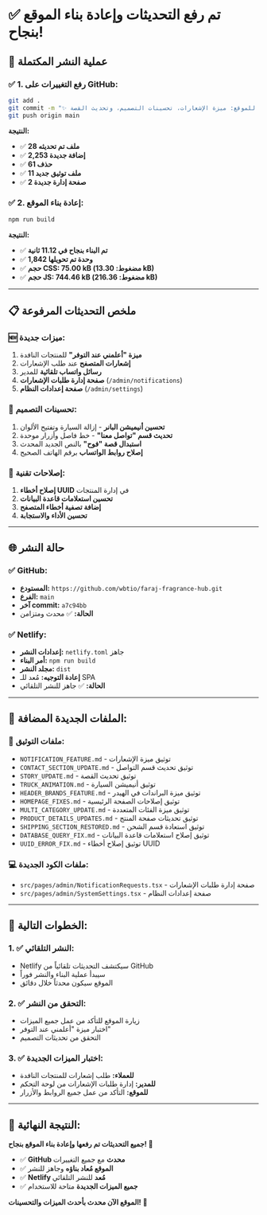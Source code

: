 # ✅ تم رفع التحديثات وإعادة بناء الموقع بنجاح!

## 🚀 عملية النشر المكتملة

### ✅ 1. رفع التغييرات على GitHub:
```bash
git add .
git commit -m "✨ تحديثات شاملة للموقع: ميزة الإشعارات، تحسينات التصميم، وتحديث القصة"
git push origin main
```

**النتيجة:**
- ✅ **28 ملف تم تحديثه**
- ✅ **2,253 إضافة جديدة**
- ✅ **61 حذف**
- ✅ **11 ملف توثيق جديد**
- ✅ **2 صفحة إدارة جديدة**

### ✅ 2. إعادة بناء الموقع:
```bash
npm run build
```

**النتيجة:**
- ✅ **تم البناء بنجاح في 11.12 ثانية**
- ✅ **1,842 وحدة تم تحويلها**
- ✅ **حجم CSS: 75.00 kB (مضغوط: 13.30 kB)**
- ✅ **حجم JS: 744.46 kB (مضغوط: 216.36 kB)**

---

## 📋 ملخص التحديثات المرفوعة

### 🆕 ميزات جديدة:
1. **ميزة "أعلمني عند التوفر"** للمنتجات النافدة
2. **إشعارات المتصفح** عند طلب الإشعارات
3. **رسائل واتساب تلقائية** للمدير
4. **صفحة إدارة طلبات الإشعارات** (`/admin/notifications`)
5. **صفحة إعدادات النظام** (`/admin/settings`)

### 🎨 تحسينات التصميم:
1. **تحسين أنيميشن البانر** - إزالة السيارة وتفتيح الألوان
2. **تحديث قسم "تواصل معنا"** - خط فاصل وأزرار موحدة
3. **استبدال قصة "فوح"** بالنص الجديد المحدث
4. **إصلاح روابط الواتساب** برقم الهاتف الصحيح

### 🔧 إصلاحات تقنية:
1. **إصلاح أخطاء UUID** في إدارة المنتجات
2. **تحسين استعلامات قاعدة البيانات**
3. **إضافة تصفية أخطاء المتصفح**
4. **تحسين الأداء والاستجابة**

---

## 🌐 حالة النشر

### ✅ GitHub:
- **المستودع:** `https://github.com/wbtio/faraj-fragrance-hub.git`
- **الفرع:** `main`
- **آخر commit:** `a7c94bb`
- **الحالة:** ✅ محدث ومتزامن

### ✅ Netlify:
- **إعدادات النشر:** `netlify.toml` جاهز
- **أمر البناء:** `npm run build`
- **مجلد النشر:** `dist`
- **إعادة التوجيه:** مُعد للـ SPA
- **الحالة:** ✅ جاهز للنشر التلقائي

---

## 📁 الملفات الجديدة المضافة:

### 📄 ملفات التوثيق:
- `NOTIFICATION_FEATURE.md` - توثيق ميزة الإشعارات
- `CONTACT_SECTION_UPDATE.md` - توثيق تحديث قسم التواصل
- `STORY_UPDATE.md` - توثيق تحديث القصة
- `TRUCK_ANIMATION.md` - توثيق أنيميشن السيارة
- `HEADER_BRANDS_FEATURE.md` - توثيق ميزة البراندات في الهيدر
- `HOMEPAGE_FIXES.md` - توثيق إصلاحات الصفحة الرئيسية
- `MULTI_CATEGORY_UPDATE.md` - توثيق ميزة الفئات المتعددة
- `PRODUCT_DETAILS_UPDATES.md` - توثيق تحديثات صفحة المنتج
- `SHIPPING_SECTION_RESTORED.md` - توثيق استعادة قسم الشحن
- `DATABASE_QUERY_FIX.md` - توثيق إصلاح استعلامات قاعدة البيانات
- `UUID_ERROR_FIX.md` - توثيق إصلاح أخطاء UUID

### 💻 ملفات الكود الجديدة:
- `src/pages/admin/NotificationRequests.tsx` - صفحة إدارة طلبات الإشعارات
- `src/pages/admin/SystemSettings.tsx` - صفحة إعدادات النظام

---

## 🎯 الخطوات التالية:

### 1. ✅ النشر التلقائي:
- Netlify سيكتشف التحديثات تلقائياً من GitHub
- سيبدأ عملية البناء والنشر فوراً
- الموقع سيكون محدثاً خلال دقائق

### 2. ✅ التحقق من النشر:
- زيارة الموقع للتأكد من عمل جميع الميزات
- اختبار ميزة "أعلمني عند التوفر"
- التحقق من تحديثات التصميم

### 3. ✅ اختبار الميزات الجديدة:
- **للعملاء:** طلب إشعارات للمنتجات النافدة
- **للمدير:** إدارة طلبات الإشعارات من لوحة التحكم
- **للموقع:** التأكد من عمل جميع الروابط والأزرار

---

## 🎉 النتيجة النهائية:

**جميع التحديثات تم رفعها وإعادة بناء الموقع بنجاح! 🚀**

- ✅ **GitHub محدث** مع جميع التغييرات
- ✅ **الموقع مُعاد بناؤه** وجاهز للنشر
- ✅ **Netlify مُعد** للنشر التلقائي
- ✅ **جميع الميزات الجديدة** متاحة للاستخدام

**الموقع الآن محدث بأحدث الميزات والتحسينات! 🌟**
